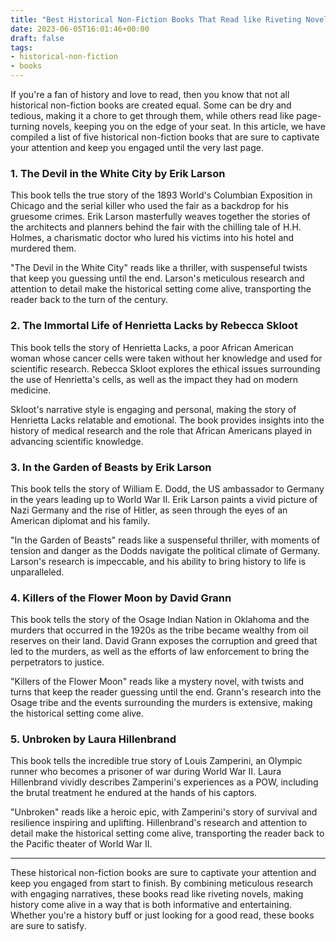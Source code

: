 ```yaml
---
title: "Best Historical Non-Fiction Books That Read like Riveting Novels"
date: 2023-06-05T16:01:46+00:00
draft: false
tags: 
- historical-non-fiction
- books
---
```


If you're a fan of history and love to read, then you know that not all historical non-fiction books are created equal. Some can be dry and tedious, making it a chore to get through them, while others read like page-turning novels, keeping you on the edge of your seat. In this article, we have compiled a list of five historical non-fiction books that are sure to captivate your attention and keep you engaged until the very last page.

### 1. The Devil in the White City by Erik Larson

This book tells the true story of the 1893 World's Columbian Exposition in Chicago and the serial killer who used the fair as a backdrop for his gruesome crimes. Erik Larson masterfully weaves together the stories of the architects and planners behind the fair with the chilling tale of H.H. Holmes, a charismatic doctor who lured his victims into his hotel and murdered them.

"The Devil in the White City" reads like a thriller, with suspenseful twists that keep you guessing until the end. Larson's meticulous research and attention to detail make the historical setting come alive, transporting the reader back to the turn of the century.

### 2. The Immortal Life of Henrietta Lacks by Rebecca Skloot

This book tells the story of Henrietta Lacks, a poor African American woman whose cancer cells were taken without her knowledge and used for scientific research. Rebecca Skloot explores the ethical issues surrounding the use of Henrietta's cells, as well as the impact they had on modern medicine.

Skloot's narrative style is engaging and personal, making the story of Henrietta Lacks relatable and emotional. The book provides insights into the history of medical research and the role that African Americans played in advancing scientific knowledge.

### 3. In the Garden of Beasts by Erik Larson

This book tells the story of William E. Dodd, the US ambassador to Germany in the years leading up to World War II. Erik Larson paints a vivid picture of Nazi Germany and the rise of Hitler, as seen through the eyes of an American diplomat and his family.

"In the Garden of Beasts" reads like a suspenseful thriller, with moments of tension and danger as the Dodds navigate the political climate of Germany. Larson's research is impeccable, and his ability to bring history to life is unparalleled.

### 4. Killers of the Flower Moon by David Grann

This book tells the story of the Osage Indian Nation in Oklahoma and the murders that occurred in the 1920s as the tribe became wealthy from oil reserves on their land. David Grann exposes the corruption and greed that led to the murders, as well as the efforts of law enforcement to bring the perpetrators to justice.

"Killers of the Flower Moon" reads like a mystery novel, with twists and turns that keep the reader guessing until the end. Grann's research into the Osage tribe and the events surrounding the murders is extensive, making the historical setting come alive.

### 5. Unbroken by Laura Hillenbrand

This book tells the incredible true story of Louis Zamperini, an Olympic runner who becomes a prisoner of war during World War II. Laura Hillenbrand vividly describes Zamperini's experiences as a POW, including the brutal treatment he endured at the hands of his captors.

"Unbroken" reads like a heroic epic, with Zamperini's story of survival and resilience inspiring and uplifting. Hillenbrand's research and attention to detail make the historical setting come alive, transporting the reader back to the Pacific theater of World War II.

---

These historical non-fiction books are sure to captivate your attention and keep you engaged from start to finish. By combining meticulous research with engaging narratives, these books read like riveting novels, making history come alive in a way that is both informative and entertaining. Whether you're a history buff or just looking for a good read, these books are sure to satisfy.